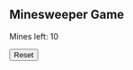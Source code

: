 <body>
<div class = "container">
  <h2>Minesweeper Game</h2>
  <div id = "minesweeperArea">
  </div>
  <p id = "minesLeft">Mines left: 10</p>
  <button id = "resetButton">Reset</button>
</div>
</body>

